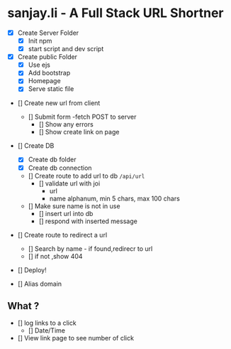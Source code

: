 # sanjay.li - A Full Stack URL Shortner

* [x] Create Server Folder
    * [x] Init npm
    * [x] start script and dev script
* [x] Create public Folder 
    * [x] Use ejs 
    * [x] Add bootstrap 
    * [x] Homepage
    * [x] Serve static file
* [] Create new url from client
    * [] Submit form -fetch POST to server
        * [] Show any errors
        * [] Show create link on page

* [] Create DB
    *[x] Create db folder 
    *[x] Create db connection
    * [] Create route to add url to db `/api/url`
        * [] validate url with joi
            * url
            * name alphanum, min 5 chars, max 100 chars
    * [] Make sure name is not in use
        * [] insert url into db
        * [] respond with inserted message

* [] Create route to redirect a url
    * [] Search by name - if found,redirecr to url
    * [] if not ,show 404
* [] Deploy!
* [] Alias domain


## What ?
* [] log links to a click
    * [] Date/Time
* [] View link page to see number of click